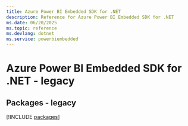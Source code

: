 ```yaml
---
title: Azure Power BI Embedded SDK for .NET
description: Reference for Azure Power BI Embedded SDK for .NET
ms.date: 06/20/2025
ms.topic: reference
ms.devlang: dotnet
ms.service: powerbiembedded
---
```

# Azure Power BI Embedded SDK for .NET - legacy
## Packages - legacy
[!INCLUDE [packages](power-bi-embedded-index.md)]